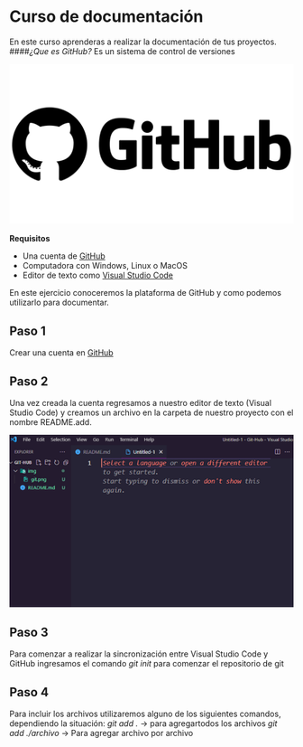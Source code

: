 # Curso de documentación

En este curso aprenderas a realizar la documentación de tus proyectos.
####*¿Que es GitHub?* Es un sistema de control de versiones

![Logo de Python](img\git.png)

**Requisitos**

- Una cuenta de [GitHub](https://github.com/)
- Computadora con Windows, Linux o MacOS
- Editor de texto como [Visual Studio Code](https://code.visualstudio.com/)

En este ejercicio conoceremos la plataforma de GitHub y como podemos utilizarlo para documentar.

## Paso 1
Crear una cuenta en [GitHub](https://github.com/)

## Paso 2
Una vez creada la cuenta regresamos a nuestro editor de texto (Visual Studio Code) y creamos un archivo en la carpeta de nuestro proyecto con el nombre README.add.

![Ilustracion 1](img\Picture1.png)

## Paso 3
Para comenzar a realizar la sincronización entre Visual Studio Code y GitHub ingresamos el comando *git init* para comenzar el repositorio de git

## Paso 4
Para incluir los archivos utilizaremos alguno de los siguientes comandos, dependiendo la situación:
*git add .* -> para agregartodos los archivos
*git add ./archivo*  -> Para agregar archivo por archivo